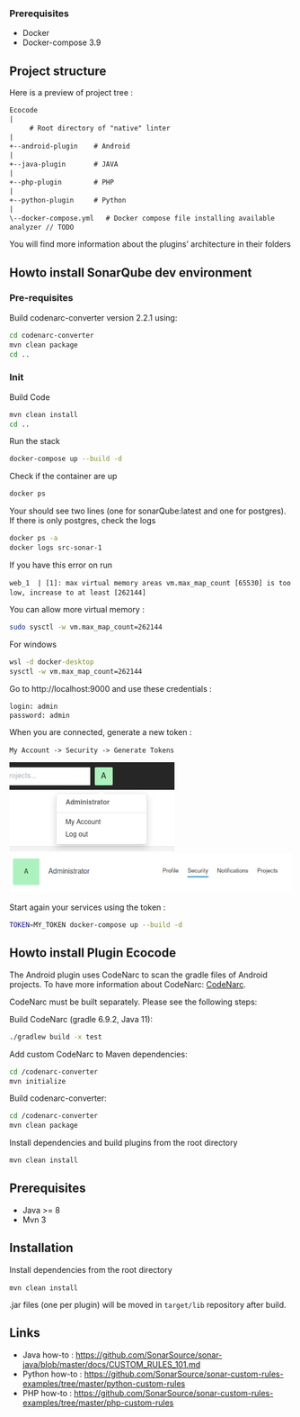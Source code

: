 
### Prerequisites

- Docker
- Docker-compose 3.9

## Project structure

Here is a preview of project tree :

```
Ecocode      
| 
     # Root directory of "native" linter
|
+--android-plugin    # Android
|
+--java-plugin       # JAVA
|
+--php-plugin        # PHP
|
+--python-plugin     # Python
|
\--docker-compose.yml   # Docker compose file installing available analyzer // TODO
```

You will find more information about the plugins’ architecture in their folders


## Howto install SonarQube dev environment

### Pre-requisites

Build codenarc-converter version 2.2.1 using:

```sh
cd codenarc-converter
mvn clean package 
cd ..
```

### Init

Build Code
```sh
mvn clean install
cd ..
```

Run the stack 
```sh 
docker-compose up --build -d
```

Check if the container are up
```sh 
docker ps
```
Your should see two lines (one for sonarQube:latest and one for postgres). If there is only postgres, check the logs

```sh 
docker ps -a
docker logs src-sonar-1
```

If you have this error on run

`web_1  | [1]: max virtual memory areas vm.max_map_count [65530] is too low, increase to at least [262144]`

You can allow more virtual memory :

```sh
sudo sysctl -w vm.max_map_count=262144
```

For windows
```cmd
wsl -d docker-desktop
sysctl -w vm.max_map_count=262144
```


Go to http://localhost:9000 and use these credentials :
```
login: admin
password: admin
```

When you are connected, generate a new token :

`My Account -> Security -> Generate Tokens`

![img.png](images/img.png)
![img_1.png](images/img_1.png)



Start again your services using the token :

```sh
TOKEN=MY_TOKEN docker-compose up --build -d
```

## Howto install Plugin Ecocode

The Android plugin uses CodeNarc to scan the gradle files of Android projects. To have more information about CodeNarc: [CodeNarc](/codenarc-converter/CodeNarc/README.md).

CodeNarc must be built separately. Please see the following steps:

Build CodeNarc (gradle 6.9.2, Java 11):

```sh
./gradlew build -x test 
```

Add custom CodeNarc to Maven dependencies:

```sh
cd /codenarc-converter
mvn initialize
```

Build codenarc-converter:

```sh
cd /codenarc-converter
mvn clean package
```

Install dependencies and build plugins from the root directory
```sh
mvn clean install
```

## Prerequisites

- Java >= 8
- Mvn 3

## Installation
Install dependencies from the root directory

`mvn clean install`

.jar files (one per plugin) will be moved in `target/lib` repository after build.

## Links
- Java how-to : https://github.com/SonarSource/sonar-java/blob/master/docs/CUSTOM_RULES_101.md
- Python how-to : https://github.com/SonarSource/sonar-custom-rules-examples/tree/master/python-custom-rules
- PHP how-to : https://github.com/SonarSource/sonar-custom-rules-examples/tree/master/php-custom-rules

